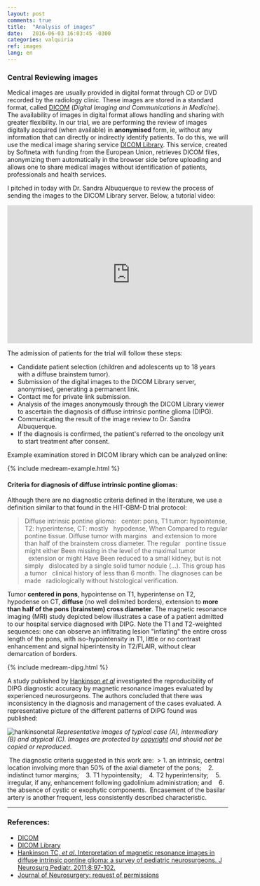 ```yaml
---
layout: post
comments: true
title:  "Analysis of images"
date:   2016-06-03 16:03:45 -0300
categories: valquiria
ref: images
lang: en
---
```

### Central Reviewing images

Medical images are usually provided in digital format through CD or DVD recorded by the radiology clinic. These images are stored in a standard format, called [DICOM][dicom] (*Digital Imaging and Communications in Medicine*). The availability of images in digital format allows handling and sharing with greater flexibility. In our trial, we are performing the review of images digitally acquired (when available) in **anonymised**  form, ie, without any information that can directly or indirectly identify patients. To do this, we will use the medical image sharing service [DICOM Library][dicom-library]. This service, created by Softneta with funding from the European Union, retrieves DICOM files, anonymizing them automatically in the browser side before uploading and allows one to share medical images without identification of patients, professionals and health services.

I pitched in today with Dr. Sandra Albuquerque to review the process of sending the images to the DICOM Library server. Below, a tutorial video:

<iframe width = "560" height = "315" src = "https://www.youtube.com/embed/1QjBC4k86oQ?rel=0" frameborder = "0" allowFullScreen> </iframe>

The admission of patients for the trial will follow these steps:

* Candidate patient selection (children and adolescents up to 18 years with a diffuse brainstem tumor).
* Submission of the digital images to the DICOM Library server, anonymised, generating a permanent link.
* Contact me for private link submission.
* Analysis of the images anonymously through the DICOM Library viewer to ascertain the diagnosis of diffuse intrinsic pontine glioma (DIPG).
* Communicating the result of the image review to Dr. Sandra Albuquerque.
* If the diagnosis is confirmed, the patient's referred to the oncology unit to start treatment after consent.

Example examination stored in DICOM library which can be analyzed online:

{% include medream-example.html %}

#### Criteria for diagnosis of diffuse intrinsic pontine gliomas:

Although there are no diagnostic criteria defined in the literature, we use a definition similar to that found in the HIT-GBM-D trial protocol:

> Diffuse intrinsic pontine glioma:
  center: pons, T1 tumor: hypointense, T2: hyperintense, CT: mostly
  hypodense, When Compared to regular pontine tissue. Diffuse tumor with margins
  and extension to more than half of the brainstem cross diameter. The regular
  pontine tissue might either Been missing in the level of the maximal tumor
  extension or might Have Been reduced to a small kidney, but is not simply
  dislocated by a single solid tumor nodule (...). This group has a tumor
  clinical history of less than 6 month. The diagnoses can be made
  radiologically without histological verification.

Tumor __centered in pons__, hypointense on T1, hyperintense on T2, hypodense on CT, __diffuse__ (no well delimited borders), extension to __more than half of the pons (brainstem) cross diameter__. The magnetic resonance imaging (MRI) study depicted below illustrates a case of a patient admitted to our hospital service diagnosed with DIPG. Note the T1 and T2-weighted sequences: one can observe an infiltrating lesion "inflating" the entire cross length of the pons, with iso-hypointensity in T1, little or no contrast enhancement and signal hiperintensity in T2/FLAIR, without clear demarcation of borders.

{% include medream-dipg.html %}

A study published by [Hankinson _et al_][hankinson] investigated the reproducibility of DIPG diagnostic accuracy by magnetic resonance images evaluated by experienced neurosurgeons. The authors concluded that there was inconsistency in the diagnosis and management of the cases evaluated. A representative picture of the different patterns of DIPG found was published:

![hankinsonetal](http://thejns.org/na101/home/literatum/publisher/jns/journals/content/ped.1/2011/ped.1.2011.8.issue-1/2011.4.peds1180/production/images/large/0080097f1.jpeg)
*Representative images of typical case (A), intermediary (B) and atypical (C). Images are protected by [copyright][jns-permission] and should not be copied or reproduced.*

 The diagnostic criteria suggested in this work are:
 > 1. an intrinsic, central location involving more than 50% of the axial diameter of the pons;
   2. indistinct tumor margins;
   3. T1 hypointensity;
   4. T2 hyperintensity;
   5. irregular, if any, enhancement following gadolinium administration; and
   6. the absence of cystic or exophytic components.
 Encasement of the basilar artery is another frequent, less consistently described characteristic.

---

### References:

- [DICOM][dicom]
- [DICOM Library][dicom-library]
- [Hankinson TC, _et al_. Interpretation of magnetic
resonance images in diffuse intrinsic pontine glioma: a survey of pediatric
neurosurgeons. J Neurosurg Pediatr. 2011;8:97-102. ][hankinson]
- [Journal of Neurosurgery: request of permissions][jns-permission]


[dicom]: https://pt.wikipedia.org/wiki/DICOM
[dicom-library]: http://www.dicomlibrary.com
[hankinson]: http://thejns.org/doi/full/10.3171/2011.4.PEDS1180
[jns-permission]: https://thejns.org/action/permissions
